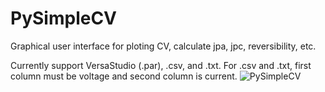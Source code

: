 # PySimpleCV
Graphical user interface for ploting CV, calculate jpa, jpc, reversibility, etc.

Currently support VersaStudio (.par), .csv, and .txt.
For .csv and .txt, first column must be voltage and second column is current.
![PySimpleCV](https://github.com/kevinsmia1939/PySimpleCV/blob/main/screenshot.jpg?raw=true)
